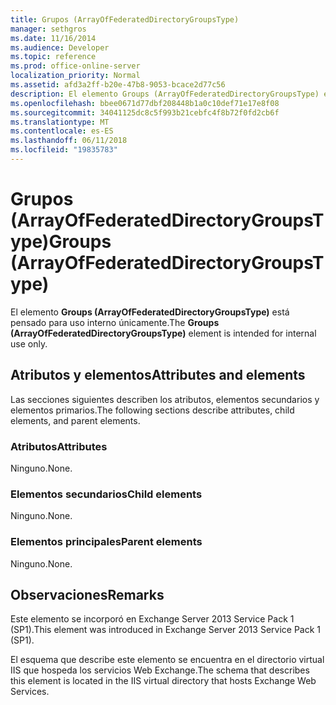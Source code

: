 ```yaml
---
title: Grupos (ArrayOfFederatedDirectoryGroupsType)
manager: sethgros
ms.date: 11/16/2014
ms.audience: Developer
ms.topic: reference
ms.prod: office-online-server
localization_priority: Normal
ms.assetid: afd3a2ff-b20e-47b8-9053-bcace2d77c56
description: El elemento Groups (ArrayOfFederatedDirectoryGroupsType) está pensado para uso interno únicamente.
ms.openlocfilehash: bbee0671d77dbf208448b1a0c10def71e17e8f08
ms.sourcegitcommit: 34041125dc8c5f993b21cebfc4f8b72f0fd2cb6f
ms.translationtype: MT
ms.contentlocale: es-ES
ms.lasthandoff: 06/11/2018
ms.locfileid: "19835783"
---
```

# <a name="groups-arrayoffederateddirectorygroupstype"></a><span data-ttu-id="df71c-103">Grupos (ArrayOfFederatedDirectoryGroupsType)</span><span class="sxs-lookup"><span data-stu-id="df71c-103">Groups (ArrayOfFederatedDirectoryGroupsType)</span></span>

<span data-ttu-id="df71c-104">El elemento **Groups (ArrayOfFederatedDirectoryGroupsType)** está pensado para uso interno únicamente.</span><span class="sxs-lookup"><span data-stu-id="df71c-104">The **Groups (ArrayOfFederatedDirectoryGroupsType)** element is intended for internal use only.</span></span> 

## <a name="attributes-and-elements"></a><span data-ttu-id="df71c-105">Atributos y elementos</span><span class="sxs-lookup"><span data-stu-id="df71c-105">Attributes and elements</span></span>

<span data-ttu-id="df71c-106">Las secciones siguientes describen los atributos, elementos secundarios y elementos primarios.</span><span class="sxs-lookup"><span data-stu-id="df71c-106">The following sections describe attributes, child elements, and parent elements.</span></span>
  
### <a name="attributes"></a><span data-ttu-id="df71c-107">Atributos</span><span class="sxs-lookup"><span data-stu-id="df71c-107">Attributes</span></span>

<span data-ttu-id="df71c-108">Ninguno.</span><span class="sxs-lookup"><span data-stu-id="df71c-108">None.</span></span>
  
### <a name="child-elements"></a><span data-ttu-id="df71c-109">Elementos secundarios</span><span class="sxs-lookup"><span data-stu-id="df71c-109">Child elements</span></span>

<span data-ttu-id="df71c-110">Ninguno.</span><span class="sxs-lookup"><span data-stu-id="df71c-110">None.</span></span>
  
### <a name="parent-elements"></a><span data-ttu-id="df71c-111">Elementos principales</span><span class="sxs-lookup"><span data-stu-id="df71c-111">Parent elements</span></span>

<span data-ttu-id="df71c-112">Ninguno.</span><span class="sxs-lookup"><span data-stu-id="df71c-112">None.</span></span>
  
## <a name="remarks"></a><span data-ttu-id="df71c-113">Observaciones</span><span class="sxs-lookup"><span data-stu-id="df71c-113">Remarks</span></span>

<span data-ttu-id="df71c-114">Este elemento se incorporó en Exchange Server 2013 Service Pack 1 (SP1).</span><span class="sxs-lookup"><span data-stu-id="df71c-114">This element was introduced in Exchange Server 2013 Service Pack 1 (SP1).</span></span>
  
<span data-ttu-id="df71c-115">El esquema que describe este elemento se encuentra en el directorio virtual IIS que hospeda los servicios Web Exchange.</span><span class="sxs-lookup"><span data-stu-id="df71c-115">The schema that describes this element is located in the IIS virtual directory that hosts Exchange Web Services.</span></span>
  

